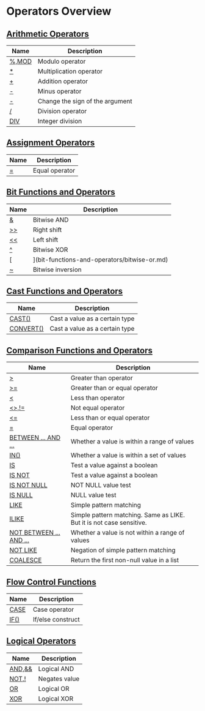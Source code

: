 # **Operators Overview**

## [**Arithmetic Operators**](arithmetic-operators/arithmetic-operators-overview.md)

| Name | Description|
|---|-----|
| [%,MOD](arithmetic-operators/mod.md) | Modulo operator |
| [*](arithmetic-operators/multiplication.md) | Multiplication operator |
| [+](arithmetic-operators/addition.md) | Addition operator |
| [-](arithmetic-operators/minus.md) | Minus operator |
| [-](arithmetic-operators/unary-minus.md) | Change the sign of the argument |
| [/](arithmetic-operators/division.md) | Division operator |
| [DIV](arithmetic-operators/div.md) | Integer division |

## [**Assignment Operators**](assignment-operators/assignment-operators-overview.md)

| Name | Description|
|---|-----|
| [=](assignment-operators/equal.md) | Equal operator |

## [**Bit Functions and Operators**](bit-functions-and-operators/bit-functions-and-operators-overview.md)

| Name | Description|
|---|-----|
| [&](bit-functions-and-operators/bitwise-and.md) | Bitwise AND |
| [>>](bit-functions-and-operators/right-shift.md) | Right shift |
| [<<](bit-functions-and-operators/left-shift.md) |Left shift|
| [^](bit-functions-and-operators/bitwise-xor.md) |Bitwise XOR|
| [|](bit-functions-and-operators/bitwise-or.md) |Bitwise OR|
| [~](bit-functions-and-operators/bitwise-inversion.md) |Bitwise inversion|

## [**Cast Functions and Operators**](cast-functions-and-operators/cast-functions-and-operators-overview.md)

| Name | Description|
|---|-----|
| [CAST()](cast-functions-and-operators/cast.md) | Cast a value as a certain type |
| [CONVERT()](cast-functions-and-operators/convert.md) | Cast a value as a certain type |

## [**Comparison Functions and Operators**](comparison-functions-and-operators/comparison-functions-and-operators-overview.md)

| Name | Description|
|---|-----|
| [>](comparison-functions-and-operators/greater-than.md) | Greater than operator |
| [>=](comparison-functions-and-operators/greater-than-or-equal.md) | Greater than or equal operator |
| [<](comparison-functions-and-operators/less-than.md) | Less than operator |
| [<>,!=](comparison-functions-and-operators/not-equal.md) | Not equal operator |
| [<=](comparison-functions-and-operators/less-than-or-equal.md) | Less than or equal operator |
| [=](comparison-functions-and-operators/assign-equal.md) | Equal operator |
| [BETWEEN ... AND ...](comparison-functions-and-operators/between.md) | Whether a value is within a range of values |
| [IN()](comparison-functions-and-operators/in.md) | Whether a value is within a set of values |
| [IS](comparison-functions-and-operators/is.md) | Test a value against a boolean |
| [IS NOT](comparison-functions-and-operators/is-not.md) | Test a value against a boolean |
| [IS NOT NULL](comparison-functions-and-operators/is-not-null.md) | NOT NULL value test |
| [IS NULL](comparison-functions-and-operators/is-null.md) | NULL value test |
| [LIKE](comparison-functions-and-operators/like.md) | Simple pattern matching |
| [ILIKE](comparison-functions-and-operators/ilike.md) | Simple pattern matching. Same as LIKE. But it is not case sensitive. |
| [NOT BETWEEN ... AND ...](comparison-functions-and-operators/not-between.md) | Whether a value is not within a range of values |
| [NOT LIKE](comparison-functions-and-operators/not-like.md) | Negation of simple pattern matching |
| [COALESCE](comparison-functions-and-operators/coalesce.md)|Return the first non-null value in a list|

## [**Flow Control Functions**](flow-control-functions/flow-control-functions-overview.md)

| Name | Description|
|---|-----|
| [CASE](flow-control-functions/case-when.md) | Case operator |
| [IF()](flow-control-functions/function_if.md) | If/else construct |

## [**Logical Operators**](logical-operators/logical-operators-overview.md)

| Name | Description|
|---|-----|
| [AND,&&](logical-operators/and.md) | Logical AND |
| [NOT,!](logical-operators/not.md) | Negates value |
| [OR](logical-operators/or.md) | Logical OR |
| [XOR](logical-operators/xor.md) | Logical XOR |
